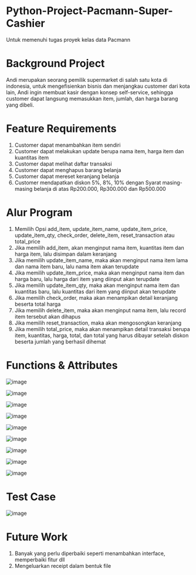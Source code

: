 # Python-Project-Pacmann-Super-Cashier
Untuk memenuhi tugas proyek kelas data Pacmann

# Background Project
Andi merupakan seorang pemilik supermarket di salah satu kota di indonesia, untuk mengefisienkan bisnis dan menjangkau customer dari kota lain, Andi ingin membuat kasir dengan konsep self-service, sehingga customer dapat langsung memasukkan item, jumlah, dan harga barang yang dibeli.

# Feature Requirements
1. Customer dapat menambahkan item sendiri
2. Customer dapat melakukan update berupa nama item, harga item dan kuantitas item
3. Customer dapat melihat daftar transaksi
4. Customer dapat menghapus barang belanja
5. Customer dapat mereset keranjang belanja
6. Customer mendapatkan diskon 5%, 8%, 10% dengan Syarat masing-masing belanja di atas Rp200.000, Rp300.000 dan Rp500.000

# Alur Program
1. Memilih Opsi add_item, update_item_name, update_item_price, update_item_qty, check_order, delete_item, reset_transaction atau total_price
2. Jika memilih add_item, akan menginput nama item, kuantitas item dan harga item, lalu disimpan dalam keranjang
3. Jika memilih update_item_name, maka akan menginput nama item lama dan nama item baru, lalu nama item akan terupdate
4. Jika memilih update_item_price, maka akan menginput nama item dan harga baru, lalu harga dari item yang diinput akan terupdate
5. Jika memilih update_item_qty, maka akan menginput nama item dan kuantitas baru, lalu kuantitas dari item yang diinput akan terupdate
6. Jika memilih check_order, maka akan menampikan detail keranjang beserta total harga
7. Jika memilih delete_item, maka akan menginput nama item, lalu record item tersebut akan dihapus
8. Jika memilih reset_transaction, maka akan mengosongkan keranjang
9. Jika memilih total_price, maka akan menampikan detail transaksi berupa item, kuantitas, harga, total,
    dan total yang harus dibayar setelah diskon beserta jumlah yang berhasil dihemat

# Functions & Attributes
![image](https://github.com/fendyandersonwang/Python-Project-Pacmann-Super-Cashier/assets/20982504/42817191-6cc2-4c0b-8134-b73fcad8d3cc)

![image](https://github.com/fendyandersonwang/Python-Project-Pacmann-Super-Cashier/assets/20982504/f1e476bc-9c2f-4451-9f4a-8c7e39955128)

![image](https://github.com/fendyandersonwang/Python-Project-Pacmann-Super-Cashier/assets/20982504/157cd1be-daa0-4fa4-a039-11086130f541)

![image](https://github.com/fendyandersonwang/Python-Project-Pacmann-Super-Cashier/assets/20982504/ca9afb8b-5987-4239-81f9-cf3d9899d46c)

![image](https://github.com/fendyandersonwang/Python-Project-Pacmann-Super-Cashier/assets/20982504/2a990a41-7b8c-4a6b-a831-871b798819dd)

![image](https://github.com/fendyandersonwang/Python-Project-Pacmann-Super-Cashier/assets/20982504/39654bb8-7057-4335-a069-26b82eb6d400)

![image](https://github.com/fendyandersonwang/Python-Project-Pacmann-Super-Cashier/assets/20982504/fdaf10ad-60f2-4fad-999f-7f8d6e4234c3)

![image](https://github.com/fendyandersonwang/Python-Project-Pacmann-Super-Cashier/assets/20982504/63541751-254c-4720-904a-57184a967529)

![image](https://github.com/fendyandersonwang/Python-Project-Pacmann-Super-Cashier/assets/20982504/5ce93af9-0198-4bbf-886a-3b5b7f98f0ee)

# Test Case
![image](https://github.com/fendyandersonwang/Python-Project-Pacmann-Super-Cashier/assets/20982504/0178351e-4a2f-4160-acb5-a790cc5ced91)

# Future Work
1. Banyak yang perlu diperbaiki seperti menambahkan interface, memperbaiki fitur dll
2. Mengeluarkan receipt dalam bentuk file
